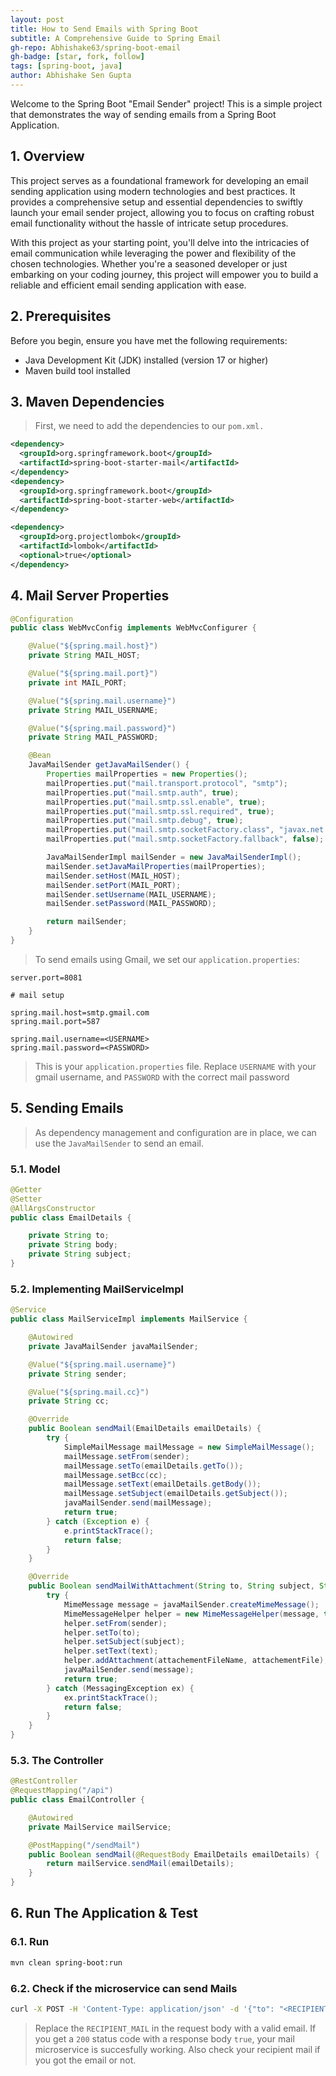 ```yaml
---
layout: post
title: How to Send Emails with Spring Boot
subtitle: A Comprehensive Guide to Spring Email
gh-repo: Abhishake63/spring-boot-email
gh-badge: [star, fork, follow]
tags: [spring-boot, java]
author: Abhishake Sen Gupta
---
```


Welcome to the Spring Boot "Email Sender" project! This is a simple project that demonstrates the way of sending emails from a Spring Boot Application.

## 1. Overview

This project serves as a foundational framework for developing an email sending application using modern technologies and best practices. It provides a comprehensive setup and essential dependencies to swiftly launch your email sender project, allowing you to focus on crafting robust email functionality without the hassle of intricate setup procedures.

With this project as your starting point, you'll delve into the intricacies of email communication while leveraging the power and flexibility of the chosen technologies. Whether you're a seasoned developer or just embarking on your coding journey, this project will empower you to build a reliable and efficient email sending application with ease.

## 2. Prerequisites

Before you begin, ensure you have met the following requirements:

- Java Development Kit (JDK) installed (version 17 or higher)
- Maven build tool installed

## 3. Maven Dependencies

> First, we need to add the dependencies to our `pom.xml.`

```xml
<dependency>
  <groupId>org.springframework.boot</groupId>
  <artifactId>spring-boot-starter-mail</artifactId>
</dependency>
<dependency>
  <groupId>org.springframework.boot</groupId>
  <artifactId>spring-boot-starter-web</artifactId>
</dependency>

<dependency>
  <groupId>org.projectlombok</groupId>
  <artifactId>lombok</artifactId>
  <optional>true</optional>
</dependency>
```

## 4. Mail Server Properties

```java
@Configuration
public class WebMvcConfig implements WebMvcConfigurer {

    @Value("${spring.mail.host}")
    private String MAIL_HOST;

    @Value("${spring.mail.port}")
    private int MAIL_PORT;

    @Value("${spring.mail.username}")
    private String MAIL_USERNAME;

    @Value("${spring.mail.password}")
    private String MAIL_PASSWORD;

    @Bean
    JavaMailSender getJavaMailSender() {
        Properties mailProperties = new Properties();
        mailProperties.put("mail.transport.protocol", "smtp");
        mailProperties.put("mail.smtp.auth", true);
        mailProperties.put("mail.smtp.ssl.enable", true);
        mailProperties.put("mail.smtp.ssl.required", true);
        mailProperties.put("mail.smtp.debug", true);
        mailProperties.put("mail.smtp.socketFactory.class", "javax.net.ssl.SSLSocketFactory");
        mailProperties.put("mail.smtp.socketFactory.fallback", false);

        JavaMailSenderImpl mailSender = new JavaMailSenderImpl();
        mailSender.setJavaMailProperties(mailProperties);
        mailSender.setHost(MAIL_HOST);
        mailSender.setPort(MAIL_PORT);
        mailSender.setUsername(MAIL_USERNAME);
        mailSender.setPassword(MAIL_PASSWORD);

        return mailSender;
    }
}
```

> To send emails using Gmail, we set our `application.properties`:

```
server.port=8081

# mail setup

spring.mail.host=smtp.gmail.com
spring.mail.port=587

spring.mail.username=<USERNAME>
spring.mail.password=<PASSWORD>
```

> This is your `application.properties` file. Replace `USERNAME` with your gmail username, and `PASSWORD` with the correct mail password

## 5. Sending Emails

> As dependency management and configuration are in place, we can use the `JavaMailSender` to send an email.

### 5.1. Model

```java
@Getter
@Setter
@AllArgsConstructor
public class EmailDetails {

    private String to;
    private String body;
    private String subject;
}
```

### 5.2. Implementing MailServiceImpl

```java
@Service
public class MailServiceImpl implements MailService {

    @Autowired
    private JavaMailSender javaMailSender;

    @Value("${spring.mail.username}")
    private String sender;

    @Value("${spring.mail.cc}")
    private String cc;

    @Override
    public Boolean sendMail(EmailDetails emailDetails) {
        try {
            SimpleMailMessage mailMessage = new SimpleMailMessage();
            mailMessage.setFrom(sender);
            mailMessage.setTo(emailDetails.getTo());
            mailMessage.setBcc(cc);
            mailMessage.setText(emailDetails.getBody());
            mailMessage.setSubject(emailDetails.getSubject());
            javaMailSender.send(mailMessage);
            return true;
        } catch (Exception e) {
            e.printStackTrace();
            return false;
        }
    }

    @Override
    public Boolean sendMailWithAttachment(String to, String subject, String text, InputStreamSource attachementFile, String attachementFileName) {
        try {
            MimeMessage message = javaMailSender.createMimeMessage();
            MimeMessageHelper helper = new MimeMessageHelper(message, true);
            helper.setFrom(sender);
            helper.setTo(to);
            helper.setSubject(subject);
            helper.setText(text);
            helper.addAttachment(attachementFileName, attachementFile);
            javaMailSender.send(message);
            return true;
        } catch (MessagingException ex) {
            ex.printStackTrace();
            return false;
        }
    }
}
```

### 5.3. The Controller

```java
@RestController
@RequestMapping("/api")
public class EmailController {

    @Autowired
    private MailService mailService;

    @PostMapping("/sendMail")
    public Boolean sendMail(@RequestBody EmailDetails emailDetails) {
        return mailService.sendMail(emailDetails);
    }
}
```

## 6. Run The Application & Test

### 6.1. Run

```bash
mvn clean spring-boot:run
```

### 6.2. Check if the microservice can send Mails

```bash
curl -X POST -H 'Content-Type: application/json' -d '{"to": "<RECIPIENT_MAIL>", "subject": "test subject", "body": "test body"}' http://localhost:8081/api/sendMail -w "\n"
```

> Replace the `RECIPIENT_MAIL` in the request body with a valid email.  If you get a `200` status code with a response body `true`, your mail microservice is succesfully working. Also check your recipient mail if you got the email or not.